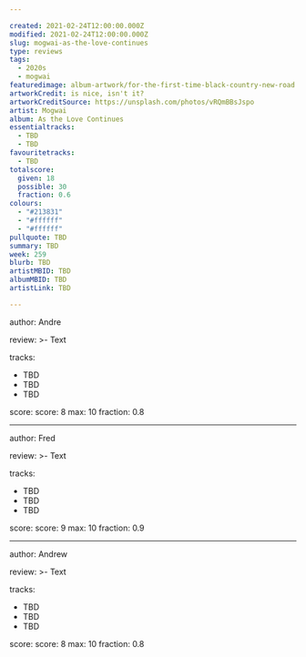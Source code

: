```yaml
---

created: 2021-02-24T12:00:00.000Z
modified: 2021-02-24T12:00:00.000Z
slug: mogwai-as-the-love-continues
type: reviews
tags:
  - 2020s
  - mogwai
featuredimage: album-artwork/for-the-first-time-black-country-new-road.jpg
artworkCredit: is nice, isn't it?
artworkCreditSource: https://unsplash.com/photos/vRQmBBsJspo
artist: Mogwai
album: As the Love Continues
essentialtracks:
  - TBD
  - TBD
favouritetracks:
  - TBD
totalscore:
  given: 18
  possible: 30
  fraction: 0.6
colours:
  - "#213831"
  - "#ffffff"
  - "#ffffff"
pullquote: TBD
summary: TBD
week: 259
blurb: TBD
artistMBID: TBD
albumMBID: TBD
artistLink: TBD

---
```


author: Andre

review: >-
  Text

tracks:
  - TBD
  - TBD
  - TBD

score:
  score: 8
  max: 10
  fraction: 0.8

---

author: Fred

review: >-
  Text

tracks:
  - TBD
  - TBD
  - TBD

score:
  score: 9
  max: 10
  fraction: 0.9

---

author: Andrew

review: >-
  Text

tracks:
  - TBD
  - TBD
  - TBD

score:
  score: 8
  max: 10
  fraction: 0.8
